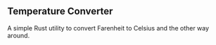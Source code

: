 ## Temperature Converter

A simple Rust utility to convert Farenheit to Celsius and the other way around.
